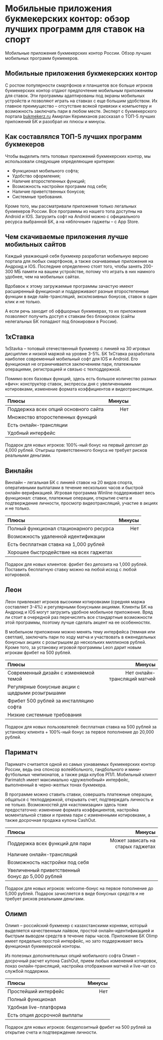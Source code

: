 # Мобильные приложения букмекерских контор: обзор лучших программ для ставок на спорт
Мобильные приложения букмекерских контор России. Обзор лучших мобильных
программ букмекеров.

## Мобильные приложения букмекерских контор
С ростом популярности смартфонов и планшетов все больше игроков букмекерских контор отдают
предпочтение мобильным приложениям для ставок. Эти программы адаптированы под экраны
мобильных устройств и позволяют играть на ставках с еще большим удобством. Их главное
преимущество – отсутствие всякой привязки к компьютеру и возможность заключать пари в
любом месте.
Эксперт с букмекерского портала [bukmekerz.ru](https://bukmekerz.ru) Амирлан Керимханов рассказал о ТОП-5 лучших
приложений БК и разобрал их плюсы и минусы.

## Как составлялся ТОП-5 лучших программ букмекеров
Чтобы выделить пять топовых приложений букмекерских контор, мы использовали следующие
определяющие критерии:

- Функционал мобильного софта;
- Удобство оформления;
- Наличие второстепенных функций;
- Возможность настройки программ под себя;
- Наличие приветственных бонусов;
- Системные требования.

Кроме того, мы рассматривали приложения только легальных букмекеров России. Все
программы из нашего топа доступны на Android и IOS. Загрузить софт на Android можно с
официального ресурса выбранной БК, а на «яблочные» гаджеты – с App Store.

## Чем скачиваемые приложения лучше мобильных сайтов
Каждый уважающий себя букмекер разработал мобильную версию портала для любых
смартфонов, а также скачиваемые приложения на Андроид и IOS. Последние определенно стоят
того, чтобы занять 200-300 МБ памяти на вашем устройстве, потому что играть в них намного
удобнее, чем на мобильных сайтах.

Вдобавок к этому загружаемые программы зачастую имеют расширенный функционал и
поддерживают разные второстепенные функции в виде лайв-трансляций, эксклюзивных бонусов,
ставок в один клик и не только.

А если речь заходит об оффшорных букмекерах, то их приложения позволяют получить доступ к
ставкам без блокировок (сайты нелегальных БК попадают под блокировки в России).

## 1хСтавка
1xStavka – топовый отечественный букмекер с линией на 30 игровых дисциплин и низкой маржой на уровне 3-5%. БК 1хСтавка разработала наиболее современный мобильный софт для IOS и Android. Его функционал не ограничивается заключением пари, платежными операциями, регистрацией и связью с техподдержкой.

Помимо всех базовых функций, здесь есть большое количество разных «фич»: конструктор ставок, экспрессы дня с увеличенными котировками, изменение формата коэффициентов и видеотрансляции. 

| Плюсы       |  Минусы       |
| :---        |    ---:       |
| Поддержка всех опций основного сайта     | Нет   |
| Множество второстепенных функций|      |
| Есть онлайн-трансляции|     |
| Удобный интерфейс|     |

Подарок для новых игроков: 100%-ный бонус на первый депозит до 4,000 рублей. Отыгрыш приветственного бонуса не требует рисков реальными деньгами. 

## Винлайн

Винлайн – легальная БК с линией ставок на 20 видов спорта, оперативными выплатами в течение нескольких часов и быстрой онлайн-верификацией. Игровая программа Winline поддерживает весь функционал: ставки, платежные операции, открытие счета и подтверждение личности, просмотр видеотрансляций, участие в акциях и не только.

| Плюсы       |  Минусы       |
| :---        |    ---:       |
| Полный функционал стационарного ресурса     | Нет   |
| Возможность удаленной идентификации|      |
| Есть бесплатная ставка на 1,000 рублей|      |
| Хорошее быстродействие на всех гаджетах|      |

Подарок для новых клиентов: фрибет без депозита на 1,000 рублей. Поставить бесплатную ставку можно на любой исход с любой котировкой.

## Леон
Леон привлекает игроков высокими котировками (средняя маржа составляет 3-4%) и регулярными бонусными акциями. Клиенты БК на Андроид и IOS могут загрузить удобное мобильное приложение. Вряд ли стоит в очередной раз перечислять все стандартные возможности этой программы, поэтому лучше сделать акцент на ее особенностях.

В мобильном приложении можно менять тему интерфейса (темная или светлая), заключать пари по ходу матча и участвовать в еженедельных бонусных акциях с розыгрышем до нескольких миллионов рублей. Кроме того, за установку игровой программы Leon дарит новым игрокам фрибет на 500 рублей.   


| Плюсы       |  Минусы       |
| :---        |    ---:       |
| Современный дизайн с изменяемой темой    | Нет онлайн-трансляций матчей   |
| Регулярные бонусные акции с щедрыми розыгрышами|      |
| Фрибет 500 рублей за инсталляцию софта|      |
| Низкие системные требования|      |

Подарок для новых пользователей: бесплатная ставка на 500 рублей за установку клиента + 100%-ный бонус за первое пополнение до 20,000 рублей.

## Париматч
Париматч считается одной из самых узнаваемых букмекерских контор России, ведь она спонсор волейбольного, гандбольного и мини-футбольных чемпионатов, а также ряда клубов РПЛ. Мобильный клиент Parimatch имеет максимально «дружелюбный» интерфейс, выполненный в черно-желтых тонах букмекера. 

В программе можно ставить ставки, совершать платежные операции, общаться с техподдержкой, открывать счет, подтверждать личность и не только. Возможностей для «кастомизации» здесь тоже предостаточно: изменение формата коэффициентов, настройка моментальной ставки и приема пари с измененными котировками, а также досрочная продажа купона CashOut.

| Плюсы       |  Минусы       |
| :---        |    ---:       |
| Поддержка всех функций для пари   | Может зависать на старых гаджетах   |
| Наличие онлайн-трансляций|    |
| Возможность настройки под себя|     |
| Увеличенный приветственный бонус до 5,000 рублей|    |

Подарок для новых игроков: welcome-бонус на первое пополнение до 5,000 рублей. Подарок зачисляется в виде бонусных средств и не требует рисков реальными деньгами.

## Олимп

Олимп – российский букмекер с казахстанскими корнями, который выделяется качественным лайвом, простой онлайн-идентификацией и быстрым выводом средств в течение пары часов. Приложение БК Olimp имеет предельно простой интерфейс, но зато поддерживает весь функционал букмекерской конторы. 

Из полезных дополнительных опций мобильного софта Олимп – досрочный расчет купона CashOut, прием любых изменений котировок, показ онлайн-трансляций, настройка отображения матчей и live-чат со службой поддержки.

| Плюсы       |  Минусы       |
| :---        |    ---:       |
| Простейший интерфейс   | Нет  |
| Полный функционал | |
| Удобная live-платформа|      |
| Есть опция досрочной выплаты|      |

Подарок для новых игроков: бездепозитный фрибет на 500 рублей за открытие счета и подтверждение личности.
